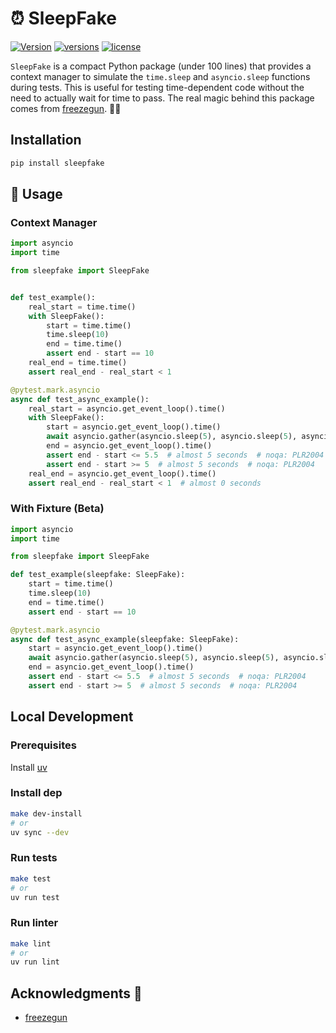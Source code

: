 # ⏰ SleepFake

[![Version](https://img.shields.io/pypi/v/sleepfake?style=for-the-badge)](<https://pypi.python.org/pypi/sleepfake>)
[![versions](https://img.shields.io/pypi/pyversions/sleepfake.svg?style=for-the-badge)](https://github.com/Guiforge/sleepfake)
[![license](https://img.shields.io/github/license/Guiforge/sleepfake.svg?style=for-the-badge)](https://github.com/Guiforge/sleepfake/blob/main/LICENSE)

`SleepFake` is a compact Python package (under 100 lines) that provides a context manager to simulate the `time.sleep` and `asyncio.sleep` functions during tests. This is useful for testing time-dependent code without the need to actually wait for time to pass. The real magic behind this package comes from [freezegun](https://github.com/spulec/freezegun). 🎩✨

## Installation

```bash
pip install sleepfake
```

## 🚀 Usage

### Context Manager

```python
import asyncio
import time

from sleepfake import SleepFake


def test_example():
    real_start = time.time()
    with SleepFake():
        start = time.time()
        time.sleep(10)
        end = time.time()
        assert end - start == 10
    real_end = time.time()
    assert real_end - real_start < 1

@pytest.mark.asyncio
async def test_async_example():
    real_start = asyncio.get_event_loop().time()
    with SleepFake():
        start = asyncio.get_event_loop().time()
        await asyncio.gather(asyncio.sleep(5), asyncio.sleep(5), asyncio.sleep(5))
        end = asyncio.get_event_loop().time()
        assert end - start <= 5.5  # almost 5 seconds  # noqa: PLR2004
        assert end - start >= 5  # almost 5 seconds  # noqa: PLR2004
    real_end = asyncio.get_event_loop().time()
    assert real_end - real_start < 1  # almost 0 seconds
```

### With Fixture (Beta)

```python
import asyncio
import time

from sleepfake import SleepFake

def test_example(sleepfake: SleepFake):
    start = time.time()
    time.sleep(10)
    end = time.time()
    assert end - start == 10

@pytest.mark.asyncio
async def test_async_example(sleepfake: SleepFake):
    start = asyncio.get_event_loop().time()
    await asyncio.gather(asyncio.sleep(5), asyncio.sleep(5), asyncio.sleep(5))
    end = asyncio.get_event_loop().time()
    assert end - start <= 5.5  # almost 5 seconds  # noqa: PLR2004
    assert end - start >= 5  # almost 5 seconds  # noqa: PLR2004
```

## Local Development

### Prerequisites

Install [uv](https://docs.astral.sh/uv/getting-started/installation/)

### Install dep

```bash
make dev-install
# or
uv sync --dev
```

### Run tests

```bash
make test
# or
uv run test
```

### Run linter

```bash
make lint
# or
uv run lint
```

## Acknowledgments 🙏

- [freezegun](https://github.com/spulec/freezegun)

